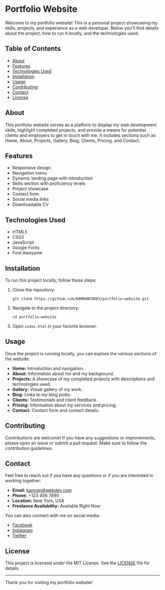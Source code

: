 # Portfolio Website

Welcome to my portfolio website! This is a personal project showcasing my skills, projects, and experience as a web developer. Below you'll find details about the project, how to run it locally, and the technologies used.

## Table of Contents

- [About](#about)
- [Features](#features)
- [Technologies Used](#technologies-used)
- [Installation](#installation)
- [Usage](#usage)
- [Contributing](#contributing)
- [Contact](#contact)
- [License](#license)

## About

This portfolio website serves as a platform to display my web development skills, highlight completed projects, and provide a means for potential clients and employers to get in touch with me. It includes sections such as Home, About, Projects, Gallery, Blog, Clients, Pricing, and Contact.

## Features

- Responsive design
- Navigation menu
- Dynamic landing page with introduction
- Skills section with proficiency levels
- Project showcase
- Contact form
- Social media links
- Downloadable CV

## Technologies Used

- HTML5
- CSS3
- JavaScript
- Google Fonts
- Font Awesome

## Installation

To run this project locally, follow these steps:

1. Clone the repository:

   ```
   git clone https://github.com/KAMRANCODEX/portfolio-website.git
   ```

2. Navigate to the project directory:

   ```
   cd portfolio-website
   ```

3. Open `index.html` in your favorite browser.

## Usage

Once the project is running locally, you can explore the various sections of the website:

- **Home:** Introduction and navigation.
- **About:** Information about me and my background.
- **Projects:** A showcase of my completed projects with descriptions and technologies used.
- **Gallery:** Visual gallery of my work.
- **Blog:** Links to my blog posts.
- **Clients:** Testimonials and client feedback.
- **Pricing:** Information about my services and pricing.
- **Contact:** Contact form and contact details.

## Contributing

Contributions are welcome! If you have any suggestions or improvements, please open an issue or submit a pull request. Make sure to follow the contribution guidelines.

## Contact

Feel free to reach out if you have any questions or if you are interested in working together:

- **Email:** [kamran@webdev.com](mailto:kamran@webdev.com)
- **Phone:** +123 456 7890
- **Location:** New York, USA
- **Freelance Availability:** Available Right Now

You can also connect with me on social media:

- [Facebook](https://facebook.com)
- [Instagram](https://instagram.com)
- [Twitter](https://twitter.com)

## License

This project is licensed under the MIT License. See the [LICENSE](LICENSE) file for details.

---

Thank you for visiting my portfolio website!

